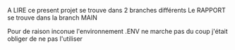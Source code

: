 A LIRE 
ce present projet se trouve dans 2 branches différents
Le RAPPORT se trouve dans la branch MAIN 

Pour de raison inconue l'environnement .ENV ne marche pas du coup j'était obliger de ne pas l'utiliser
